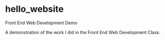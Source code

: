 # hello_website
Front End Web Development Demo

A demonstration of the work I did in the Front End Web Development Class.